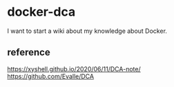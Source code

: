 # docker-dca

I want to start a wiki about my knowledge about Docker.

## reference
https://xyshell.github.io/2020/06/11/DCA-note/
https://github.com/Evalle/DCA
